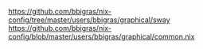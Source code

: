 https://github.com/bbigras/nix-config/tree/master/users/bbigras/graphical/sway
https://github.com/bbigras/nix-config/blob/master/users/bbigras/graphical/common.nix
